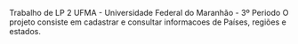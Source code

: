 Trabalho de LP 2 
UFMA - Universidade Federal do Maranhão - 3º Periodo
O projeto consiste em cadastrar e consultar informacoes de Países, regiões e estados. 